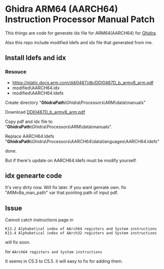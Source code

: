 Ghidra ARM64 (AARCH64) Instruction Processor Manual Patch
=================
This things are code for generate idx file for ARM64(AARCH64) for [Ghidra](https://github.com/NationalSecurityAgency/ghidra).

Also this repo include modified ldefs and idx file that generated from me.

Install ldefs and idx
-----------------
### Resouce
* https://static.docs.arm.com/ddi0487/db/DDI0487D_b_armv8_arm.pdf
* modified\AARCH64.idx
* modified\AARCH64.ldefs

Create directory "__GhidraPath__\Ghidra\Processors\ARM\data\manuals"

Download [DDI0487D_b_armv8_arm.pdf](https://static.docs.arm.com/ddi0487/db/DDI0487D_b_armv8_arm.pdf)

Copy pdf and idx file to "__GhidraPath__\Ghidra\Processors\ARM\data\manuals".

Replace AARCH64.ldefs "__GhidraPath__\Ghidra\Processors\AARCH64\data\languages\AARCH64.ldefs"

done.

But if there's update on AARCH64.ldefs must be modify yourself.

idx genearte code
-----------------
It's very dirty now. 
Will fix later. If you want genrate own. fix "ARMv8a_man_path" var that pointing path of input pdf.

Issue
-----------------
Cannot catch instructions page in 
```
K13.2 Alphabetical index of AArch64 registers and System instructions
K13.4 Alphabetical index of AArch32 registers and System instructions
```
will fix soon.

for ```AArch64 registers and System instructions```

It seems in C5.3 to C5.5. it will easy to fix for adding them.
